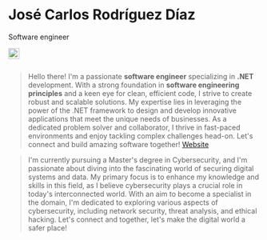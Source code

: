 # José Carlos Rodríguez Díaz
Software engineer

<a href="https://www.linkedin.com/in/josecarlosrodriguez1/">
  <img align="left" alt="Abhishek's LinkedIN" width="22px" src="https://raw.githubusercontent.com/peterthehan/peterthehan/master/assets/linkedin.svg" />
</a>

<br/><br/>

> Hello there! I'm a passionate **software engineer** specializing in **.NET** development. With a strong foundation in **software engineering principles** and a keen eye for clean, efficient code, I strive to create robust and scalable solutions. My expertise lies in leveraging the power of the .NET framework to design and develop innovative applications that meet the unique needs of businesses. As a dedicated problem solver and collaborator, I thrive in fast-paced environments and enjoy tackling complex challenges head-on. Let's connect and build amazing software together! <a href="http://josecarlosrodriguez.es/">Website</a>

> I'm currently pursuing a Master's degree in Cybersecurity, and I'm passionate about diving into the fascinating world of securing digital systems and data. My primary focus is to enhance my knowledge and skills in this field, as I believe cybersecurity plays a crucial role in today's interconnected world. With an aim to become a specialist in the domain, I'm dedicated to exploring various aspects of cybersecurity, including network security, threat analysis, and ethical hacking. Let's connect and together, let's make the digital world a safer place!

